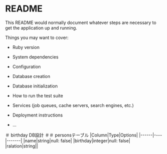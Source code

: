# README

This README would normally document whatever steps are necessary to get the
application up and running.

Things you may want to cover:

* Ruby version

* System dependencies

* Configuration

* Database creation

* Database initialization

* How to run the test suite

* Services (job queues, cache servers, search engines, etc.)

* Deployment instructions

* ...

＃ birthday DB設計
＃＃ personsテーブル
|Column|Type|Options|
|------|----|-------|
|name|string|null: false|
|birthday|integer|null: false|
|ralation|string||
